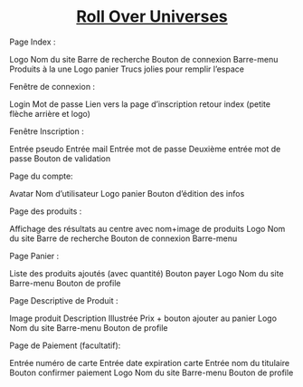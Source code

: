 # <center> <ins>**Roll Over Universes**




Page Index :

Logo
Nom du site
Barre de recherche
Bouton de connexion
Barre-menu
Produits à la une
Logo panier
Trucs jolies pour remplir l’espace

Fenêtre de connexion :

Login
Mot de passe
Lien vers la page d’inscription
retour index (petite flèche arrière et logo)

Fenêtre Inscription :

Entrée pseudo
Entrée mail
Entrée mot de passe
Deuxième entrée mot de passe
Bouton de validation


Page du compte:

Avatar
Nom d’utilisateur
Logo panier
Bouton d’édition des infos

Page des produits :

Affichage des résultats au centre avec nom+image de produits
Logo
Nom du site
Barre de recherche
Bouton de connexion
Barre-menu

Page Panier :

Liste des produits ajoutés (avec quantité)
Bouton payer
Logo
Nom du site
Barre-menu
Bouton de profile





Page Descriptive de Produit :

Image produit
Description Illustrée
Prix + bouton ajouter au panier
Logo
Nom du site
Barre-menu
Bouton de profile

Page de Paiement (facultatif):

Entrée numéro de carte
Entrée date expiration carte
Entrée nom du titulaire
Bouton confirmer paiement
Logo
Nom du site
Barre-menu
Bouton de profile


